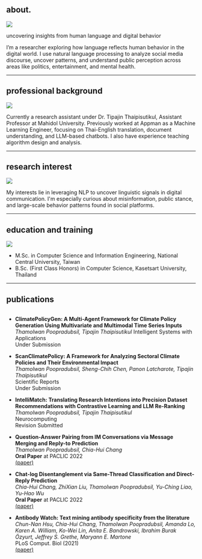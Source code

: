 ## about.

![](about-main.png)

uncovering insights from human language and digital behavior

I’m a researcher exploring how language reflects human behavior in the digital world. I use natural language processing to analyze social media discourse, uncover patterns, and understand public perception across areas like politics, entertainment, and mental health.

---

## professional background

![](about-background.png)

Currently a research assistant under Dr. Tipajin Thaipisutikul, Assistant Professor at Mahidol University. Previously worked at Appman as a Machine Learning Engineer, focusing on Thai-English translation, document understanding, and LLM-based chatbots. I also have experience teaching algorithm design and analysis.

---

## research interest

![](about-interest.png)

My interests lie in leveraging NLP to uncover linguistic signals in digital communication. I'm especially curious about misinformation, public stance, and large-scale behavior patterns found in social platforms.

---

## education and training

![](about-education.png)

-   M.Sc. in Computer Science and Information Engineering, National Central University, Taiwan
-   B.Sc. (First Class Honors) in Computer Science, Kasetsart University, Thailand

---

## publications

![]()

-   **ClimatePolicyGen: A Multi-Agent Framework for Climate Policy Generation Using Multivariate and Multimodal Time Series Inputs**  
    _Thamolwan Poopradubsil, Tipajin Thaipisutikul_
    Intelligent Systems with Applications  
    Under Submission

-   **ScanClimatePolicy: A Framework for Analyzing Sectoral Climate Policies and Their Environmental Impact**  
    _Thamolwan Poopradubsil, Sheng-Chih Chen, Panon Latcharote, Tipajin Thaipisutikul_  
    Scientific Reports  
    Under Submission

-   **IntelliMatch: Translating Research Intentions into Precision Dataset Recommendations with Contrastive Learning and LLM Re-Ranking**  
    _Thamolwan Poopradubsil, Tipajin Thaipisutikul_  
    Neurocomputing  
    Revision Submitted

-   **Question-Answer Pairing from IM
    Conversations via Message Merging and Reply-to Prediction**  
    _Thamolwan Poopradubsil, Chia-Hui Chang_  
    **Oral Paper** at PACLIC 2022  
    [(paper)](https://aclanthology.org/2022.paclic-1.2.pdf)

-   **Chat-log Disentanglement via Same-Thread Classification and Direct-Reply Prediction**  
    _Chia-Hui Chang, ZhiXian Liu, Thamolwan Poopradubsil, Yu-Ching Liao, Yu-Hao Wu_  
    **Oral Paper** at PACLIC 2022  
    [(paper)](https://aclanthology.org/2022.paclic-1.11/)

-   **Antibody Watch: Text mining antibody specificity from the literature**  
    _Chun-Nan Hsu, Chia-Hui Chang, Thamolwan Poopradubsil, Amanda Lo, Karen A. William, Ko-Wei Lin, Anita E. Bandrowski, Ibrahim Burak Özyurt, Jeffrey S. Grethe, Maryann E. Martone_  
    PLoS Comput. Biol (2021)  
    [(paper)](https://journals.plos.org/ploscompbiol/article?id=10.1371/journal.pcbi.1008967)
